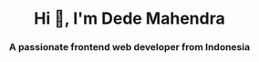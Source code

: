 <h1 align="center">Hi 👋, I'm Dede Mahendra</h1>
<h3 align="center">A passionate frontend web developer from Indonesia</h3>
